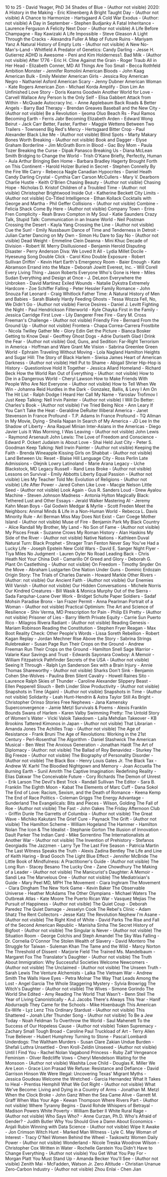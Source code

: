 10 to 25 - David Yeager, PhD
34 Shades of Blue - (Author not visible)
2020: A History in the Making - Eric Klinenberg
A Bright Taught Day - (Author not visible)
A Chance to Harmonize - Hartsgaard
A Cold War Exodus - (Author: not visible)
A Day in September - Stephen Budjanky
A Fatal Inheritance - Laurence Ferguson
A Felicity Next Door - (Author not visible)
A Life Before Champagne - Ray Kawizaki
A Life Impossible - Steve Gleason
A Light Through the Cracks - Alexandra Fuller
A Map of Future Ruins - Mariyam Yanz
A Natural History of Empty Lots - (Author not visible)
A New No-Man's-Land - Whitfield
A Predator of Genetics: Candy Darling - Jesse H. Gutierrez
ADHD is Awesome - Peni and Kim Holderness1. Bad Milk - (Author not visible)
After 1776 - Eric H. Cline
Against the Grain - Roger Traub
All in Her Head - Elizabeth Conner, MD
All Things Are Too Small - Becca Rothfeld
Ambition Monster - Jennifer Romolini
American Bloods - John Kaag
American Bulk - Emily Meister
American Girls - Jessica Roy
American Negro - Nathaniel Asford
American Scary - Jenny Dubner
American Woman - Kate Rogers
American Zion - Michael Korda
Amplify - Dion Lim
An Unfinished Love Story - Doris Kearns Goodwin
Another World for Love - Carvell Wallace
Any Person Is the Only Self - Elisa Gabbert
Attack from Within - McQuade
Autocracy Inc. - Anne Applebaum
Back Roads & Better Angels - Barry
Bad Therapy - Brendan Greaves
Baseball and the New City - (Author not visible)
Be a Revolution - Ijeoma Oluo
Beach Rs - Paul Ramos
Becoming Earth - Ferris Jabr
Becoming Elizabeth Arden - Edward Wong
Beirut - Jack Carr
Better, Faster, Farther - Maggie Wettens
Between Two Trailers - Townsend
Big Red's Mercy - Hertsgaard
Bitter Crop - Paul Alexander
Black Like Me - (Author not visible)
Blind Spots - Marty Makary
Bones Worth Breaking - (Author not visible)
Book and Dagger - Elyse Graham
Borderline - Jim McGrath
Born in Blood - Gac
Boy Mom - Paula Tozer
Breaking the Curse - Dipak Panasco
Breaking Us - Diana McLean Smith
Bridging to Change the World - Trish O'Kane
Briefly, Perfectly, Human - Aula Arthur
Bringing Ben Home - Barbara Bradley Hagerty
Brought Forth on This Continent - Harold Holzer
Buried in Secret - Stephen Connelly
By the Fire We Carry - Rebecca Nagle
Canadian Hypocrites - Daniel Heath
Candy Darling Crystal - Cynthia Carr
Carson McCullers - Mary V. Dearborn
Charlie Hustle - Keith O'Brien
Chasing Beauty - (Author not visible)
Chasing Hope - Nicholas D. Kristof
Children of a Troubled Time - (Author: not visible)
Christopher Brightwood Inside Out - Katherine Beckett
City Limits - (Author not visible)
Co-Titled Intelligence - Ethan Kollack
Cocktails with George and Martha - Phil Geffer
Collisions - (Author not visible)
Combine - Felicia Shack
Come By Here - (Author not visible)
Company Town - Erins Fren
Complicity - Reah Bravo
Compton in My Soul - Katie Saunders
Crazy Talk, Stupid Talk: Communication in an Insane World - Neil Postman
Crossing the Desert - Kayla Yang
Crossing the Line - (Author not visible)
Cue the Sun! - Emily Nussbaum
Dance of Time and Tenderness in Detroit - Julian Carter
Dancing on My Own - Simon Hu
Dare to Say No - (Author not visible)
Dead Weight - Emmeline Clein
Deanna - Mini Khuc
Decade of Division - Robert W. Merry
Disillusioned - Benjamin Herold
Disputing Disaster - Perry Anderson
Diva: We Loved It All - Lydia Millet
Docile - Hyeseung Song
Double Click - Carol Kino
Double Exposure - Robert Sullivan
Driftin' - Kevin Hart
Earth's Emergency Room - Baier
Enough - Kate Abramson
Errand into the Maze - Deborah Jowitt
Everest, Inc. - Will Corell
Every Living Thing - Jason Roberts
Everyone Who's Gone is Here - Miles Sudan
Everything and Design at Once - J. DeLeon
Everywhere the Unbroken - David Martinez
Exiled Wounds - Natalie Dykstra
Extremely Hardcore - Zoe Schiffer
Falling - Peter Hessler
Family Romance - John Snouza
Fat Leonard - Craig Whitlock
Father Time: A Natural History of Men and Babies - Sarah Blakely Hardy
Feeding Ghosts - Tessa Wozza
Fell, No, We Didn't Go - (Author not visible)
Fierce Desires - Daniel J. Levitt
Fighting the Night - Paul Hendrickson
Filterworld - Kyle Chayka
First in the Family - Jessica Carridge
First Love - Lily Dangerer
Free Fire - Gary M. Cross
Freeman's Challenge - (Author not visible)
Friendly Fire - Bernard
From the Ground Up - (Author not visible)
Frontera - Chapa Correa-Carrera
Frostbite - Nicola Twilley
Gather Me - Glory Edin
Get the Picture - Bianca Bosker
Getting to Know Deal - Geoffrey
Ghost Dogs - Adrie Duriseth
Glad I Drink the Fear - (Author not visible)
God, Guns, and Sedition: Far-Right Terrorism in America - Hoffman and Ware
Grant Me Vision - Sabrina Greenlee
Green World - Ephraim Traveling Without Moving - Lola Nagland
Hamilton Heights and Sugar Hill: The Story of Black Harlem - Siwisa James
Heart of American Darkness - (Author not visible)
Hell Put to Shame - Abigail Shrier
Hip-Hop is History - Questionlove
Hold It Together - Jessica Allard
Homeland - Richard Beck
How the World Ran Out of Everything - (Author: not visible)
How to Die in a Dangerous World - Cheryl Lawson
How to Make Friends With People Who Are Not Everyone - (Author not visible)
How to Tell When We Win - Johanna Reid
Hurdles in the Dark - Gonzalez, Ballis, & Levy
I Am On The Hit List - Ralph Dodge
I Heard Her Call My Name - Yaroslav Trofimov
I Just Keep Talking: Nell Irvin Painter - (Author not visible)
I Will Do Better: Charles's Book - (Author not visible)
I've Tried Being Nice - Ann Leary
If You Can't Take the Heat - Geraldine DeRuiter
Illiberal America - Janet Stevenson
In France Profound - T.P. Adams
In France Profound - TQ Allman
In My Movie, Dying - Sheila Napan
In Search of My America - JD Lee
In the Shadow of Liberty - Ana Raquel Minian
Inter-Asians in the Americas - Diego Javier Luis
It Was Morning, I Was Leaving - (Author not visible)
John Lewis - Raymond Arsenault
John Lewis: The Love of Freedom and Conscience - Edward P. Ockert
Judaism is About Love - Shai Held
Just City - Peter S. Goodman
Keep Talking: Nell Irwin Painter - (Author not visible)
Keeping the Faith - Brenda Wineapple
Kissing Girls on Shabbat - (Author not visible)
Land Between Us: Reset - Blaise Hill
Language City - Ross Perlin
Late Admissions - Olejnik Lowry
Latinoland - Marie Arana
Legacy - Uche Blackstock, MD
Legacy Russell - Rand
Less Broke - (Author not visible)
Lessons on Survival - Emily Abbotts
Liberty Equal Passion - (Author not visible)
Lies My Teacher Told Me: Evolution of Religions - (Author not visible)
Life After Power - Jared Cohen
Like Love - Macgie Nelson
Little Seed - (Author not visible)
Look Again - Gus R. Sanders
Loud - Drew Ayalou
Machine - Steven Johnson
Madness - Antonia Hylton
Magically Black: Tethered Lust and Other Essays - Jerald Walker
Mastering AI - Jeremy Kahn
Mean Boys - Gal Godwin
Medgar & Myrlie - Scott Freden
Meet the Neighbors: Animal Minds & Life in a Non-Human World - Rebecca L. Davis
Minority Rule - Ari Berman
Miss May Does Not Exist - Carr Coege
Mother Island - (Author not visible)
Muse of Fire - Benjamin Park
My Black Country - Alice Randall
My Brother, My Land - No Son of Fame - (Author not visible)
My Pisces Freak - Suzanne Crows
My Roman History - Alan Haskins
My Side of the River - (Author not visible)
Native Nations - Kathleen Duval
Natural Turn: Black Prophet - Shrager Tran Fenton
Never Say You've Had a Lucky Life - Joseph Epstein
New Cold Wars - David E. Sanger
Night Flyer - Tiya Miles
No Judgment - Lauren Oyler
No Road Leading Back - Chris Heath
Not Your China Doll - Camarillo
Of Greed and Glory - Deborah G. Plant
On Castlething - (Author not visible)
On Freedom - Timothy Snyder
On the Move - Abraham Lustgarten
One Nation Under Guns - Dominic Erdozain
Origin Story: The Trials of Charles Darwin - Howard Markle
Other Rivers - (Author: not visible)
Our Ancient Faith - (Author not visible)
Our Enemies Will Vanish - (Author not visible)
Our Hidden Conversations - Michele Norris
Our Kindred Creatures - Bill Wasik & Monica Murphy
Out of the Sierra - Sada Farquhar-Loane
Over Work - Bridget Schulte
Paper Soldiers - Sadaf Mohsin
Paradise Bronx - Ian Frazer
Permit - Anna Pearlman
Portrait of a Woman - (Author not visible)
Practical Optimism: The Art and Science of Resilience - Shiv Verma, MD
Prescription for Pain - Philip Eli
Pretty - (Author not visible)
Prisoner of Lies - Barry Werth
Private Equity - Carrie Sun
Puerto Rico - Milagros Rivera
Radiant - (Author not visible)
Reading Genesis - Mariam Robinson
Reading the Constitution - Stephen Fryer
Reagan - Max Boot
Reality Check: Other People's Words - Lissa Soreth
Rebellion - Robert Kagan
Replay - Jordan Mechner
Rise Above the Story - Sabrina Strings
Rulebreaker - Susan Page
Run Their Crops on the Ground - Andrew Freeman
Run Their Crops on the Ground - Hamilton Snell
Sage Warrior - Valarie Kaur
Savings and Trust - Edwards
Sayonara Cowboy: A Memoir - William Fitzpatrick Pathfinder
Secrets of the USA - (Author not visible)
Seeing It Through - Ralph Lyn Sanderson
Sex with a Brain Injury - Annie Thomas
Shareworthy - (Author not visible)
Sharks Don't Sink - Benjamin Cohen
She-Wolves - Paulina Bren
Silent Cavalry - Howell Raines
Sito - Laurence Ralph
Skies of Thunder - Caroline Alexander
Slippery Beast - Ellen Pepperell
Slouch - Beth Linder
Slow Productivity - (Author not visible)
Snapshots in Time (Again) - (Author not visible)
Snapshots in Time - (Author not visible)
Solidarity - Leah Hunt-Hendrin & Astra Taylor
Still As Bright - Christopher Orinso
Stories Free Nephews - Jana Kamensky
Superconvergence - Jamie Metzl
Survivals & Poems - Alexis Franklin Bounds
Swans of Harlem - Karen Valby
Swimming Pretty: The Untold Story of Women's Water - Vicki Valoik
Takedown - Laila Mehdian
Takeover - KB Brookins
Tattered Kimonos in Japan - (Author not visible)
That Librarian - Amanda Jones
The Achilles Trap - (Author not visible)
The Age of Resistance - Frank Bruni
The Age of Revolutions: Working in the 21st Century - Perl-Rosenthal
The Algorithm - Daniel Stashwick
The American Musical - Ben West
The Anxious Generation - Jonathan Haidt
The Art of Diplomacy - (Author: not visible)
The Ballad of Roy Benavidez - Sturkey
The Big Freeze - (Author not visible)
The Biography of Personality Disorder - (Author not visible)
The Black Box - Henry Louis Gates Jr.
The Black Tax - Andrew W. Karhl
The Bloodied Nightgown and Memory - Joan Accuella
The Burning Earth - Sunil Amrith
The Captive Imagination: Redefining Reality - Elias Dakwar
The Conceivable Future - Cory Richards
The Demon of Unrest - Erik Larson
The Devil's Best Trick - Randall Sullivan
The Editor - Sara B. Franklin
The Eighth Moon - Kabat
The Elements of Marc Cuff - Dana Sokol
The End of Love: Racism, Sexism, and the Death of Romance - Keena Kemp
The End of Race Politics - Coleman Griggs
The Energy Advantage - Sunderland
The Evangelicals: Bits and Pieces - Wilson, Golding
The Fall of Roe - (Author not visible)
The Fast - John Oakes
The Friday Afternoon Club - Griffin Dunle
The Garretts of Columbia - (Author not visible)
The Great Wave - Michiko Kakutani
The Grief Cure - Paynack
The Grift - (Author not visible)
The Hamilton Scheme - William Hogeland
The Hammer - Hamilton Nolan
The Icon & The Idealist - Stephanie Gorton
The Illusion of Innovation - Dault Parker
The Indian Card - Mike Sorrentino
The Internationalists at Another War - (Author not visible)
The Invention of Prehistory - Stefanos Georgiadis
The Jazzmen - Larry Tye
The Last Fire Season - Patricia Martin
The Last Witness Speaks the Truth - Alexis Zadina Bentley
The Life and Line of Keith Haring - Brad Gooch
The Light Blue Effect - Jennifer McBride
The Little Book of Mindfulness: A Practitioner's Guide - (Author not visible)
The Long Run - Stacey Besano
The Lucky One - Zane Chowdhury
The Making of a Leader - (Author not visible)
The Manicurist's Daughter: A Memoir - Sandi Lea
The Marvelous One - (Author not visible)
The Mediatrixian's Guide - Mary Peel MD, MPH
The Movement - Ciara Inghram
The Movement - Clara Dingham
The New York Game - Kevin Baker
The Observable Universe - Heather McAdams
The Other Olympians - Michael Waters
The Outbreak Atlas - Kate Moore
The Puerto Rican War - Vasquez Mejias
The Pursuit of Happiness - (Author not visible)
The Quiet Coup - Deborah Paredez
The Quiet Damage - Jesselyn Cook
The Rebel's Clinic - Adam Shatz
The Rent Collectors - Jesse Katz
The Revolution Nephew I'm Asane - (Author not visible)
The Right Kind of White - David Parks
The Rise and Fall of the Second American Republic - Manisha Sinha
The Secret History of Bigfoot - (Author not visible)
The Singular is Never - (Author not visible)
The Situation Room - George Colchis and Steph Amandel
The Sky Was Falling - Dr. Cornelia O'Connor
The Stolen Wealth of Slavery - David Montero
The Struggle for Taiwan - Suleman Khan
The Tame and the Wild - Marcy Norton
The Threshold of Dissent - Marjorie Field
The Trained Ms. Mandelbaum - Margaret Fox
The Translator's Daughter - (Author not visible)
The Truth About Immigration: Why Successful Societies Welcome Newcomers - (Author not visible)
The Unclaimed - (Author not visible)
The Unseen Truth - Sarah Lewis
The Venture Alchemists - Lalka
The Vietnam War - Andrew Smith
The Walls Have Eyes - Petra Molnar
The Way That Leads Among the Lost - Angel Garcia
The Whole Staggering Mystery - Sylvia Browrigg
The Witch's Daughter - (Author not visible)
The Wives - Simone Gorindo
The World She Edited - Amy Reading
The World That Wasn't - Benn Steil
The Year of Living Canonistically - A.J. Jacobs
There's Always This Year - Hanif Abdurraqib
They Came for the Schools - Mike Hixenbaugh
This American Ex-Wife - Lyz Lenz
This Ordinary Stardust - (Author not visible)
This Shattered - Jonah Lifer
Thunder Song - (Author not visible)
To Be a Jew Today - Noah Feldman
To Overthrow the World - Saul Mahenett
To the Success of Our Hopeless Cause - (Author not visible)
Token Supremacy - Zachary Small
Tough Broad - Caroline Paul
Truckload of Art - Terry Allen
True Believer - Hubert Humphrey
Turning to Stone - Pascal Lombardi
Underdogs: The Waltham Murders - Susan Clare Zakian
Undue Burden - Shefali Luthra
Unsettled - Oren Kroll-Zeldin
Unsexed - (Author not visible)
Until I Find You - Rachel Nolan
Vagabond Princess - Ruby Zalf
Vengeance Feminism - Oliver Redcliffe
Vows - Cheryl Mendelson
Waiting for the Monsoon - (Author not visible)
Washita Love Child - Douglas K. Miller
We Are Leon - Grace Lion Prasad
We Refuse: Resistance and Defiance - David Garrison Hinson
We Were Illegal: Uncovering Texas' Migrant Myths - Jessica Goudeau
Welcome the Wretched - Garcia Hernandez
What It Takes to Heal - Prentiss Hemphill
What We Got Right - (Author not visible)
What We've Become: Living and Dying in a Country of Arms - Jonathan M. Metzl
When the Clock Broke - John Ganz
When the Sea Came Alive - Garrett M. Graff
When Was Your Age - Kewan Thompson
Where Rivers Part - (Author not visible)
Where Tyranny Begins - David Rohde
Whispers of Betrayal - Madison Powers
White Poverty - William Barber II
White Rural Rage - (Author not visible)
Who Says Who? - Anne Curzan, Ph.D.
Who's Afraid of Gender? - Judith Butler
Why You Should Give a Damn About Economics - Anjali Rubin
Winning with Data Science - (Author not visible)
Wipe It Awake - Jon Crimson
Witch Hunt - Marked Man
Witness - Lyle C. May
Woman of Interest - Tracy O'Neil
Women Behind the Wheel - Taskowitz
Women Daily Power - (Author not visible)
Wonderland - Nicole Treska
Woodrow Wilson - Christopher Cox
Written in Water - Rochelle Garstein
You Didn't Have to Change Everything - (Author not visible)
You Get What You Pay For - Morgan Platt
You Must Stand Up - Amanda Becker
You'll See - (Author not visible)
Zenith Mai - McFadden, Watson Jr.
Zero Altitude - Christian Unanue
Zero-Carbon Industry - (Author not visible)
Zhou Enlai - Chen Jian
